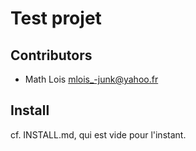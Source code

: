 # Test projet

## Contributors
* Math Lois <mlois_-junk@yahoo.fr>

## Install
cf. INSTALL.md, qui est vide pour l'instant.
